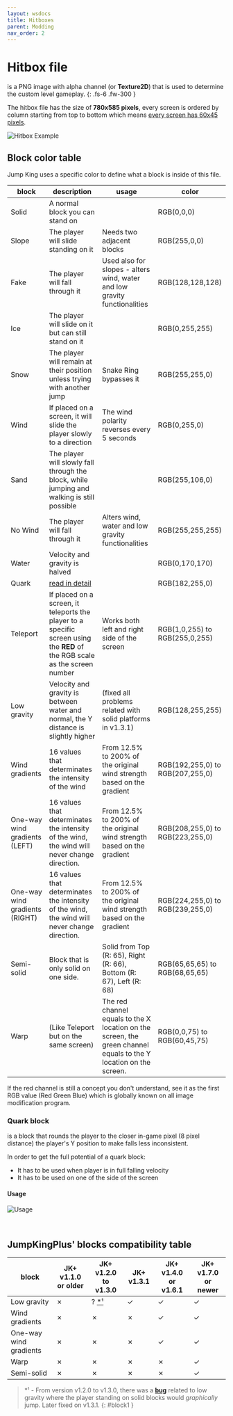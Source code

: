 ```yaml
---
layout: wsdocs
title: Hitboxes
parent: Modding
nav_order: 2
---
```


# Hitbox file

is a PNG image with alpha channel (or **Texture2D**) that is used to determine the custom level gameplay.
{: .fs-6 .fw-300 }

The hitbox file has the size of **780x585 pixels**, every screen is ordered by column starting from top to bottom which means <u>every screen has 60x45 pixels</u>. 

![Hitbox Example](https://raw.githubusercontent.com/Phoenixx19/JumpKingPlus/www/workshop/files/level.png)


## Block color table

Jump King uses a specific color to define what a block is inside of this file.

<table>
  <thead>
    <tr>
      <th>block</th>
      <th>description</th>
      <th>usage</th>
      <th>color</th>
    </tr>
  </thead>
  <tbody>
    <tr>
      <td>Solid</td>
      <td>A normal block you can stand on</td>
      <td></td>
      <td><div class="rectangle" style="background:black;"></div>RGB(0,0,0)</td>
    </tr>
    <tr>
      <td>Slope</td>
      <td>The player will slide standing on it</td>
      <td>Needs two adjacent blocks</td>
      <td><div class="rectangle" style="background:red;"></div>RGB(255,0,0)</td>
    </tr>
    <tr>
      <td>Fake</td>
      <td>The player will fall through it</td>
      <td>Used also for slopes - alters wind, water and low gravity functionalities</td>
      <td><div class="rectangle" style="background:rgb(128,128,128);"></div>RGB(128,128,128)</td>
    </tr>
    <tr>
      <td>Ice</td>
      <td>The player will slide on it but can still stand on it</td>
      <td></td>
      <td><div class="rectangle" style="background:rgb(0,255,255);"></div>RGB(0,255,255)</td>
    </tr>
    <tr>
      <td>Snow</td>
      <td>The player will remain at their position unless trying with another jump</td>
      <td>Snake Ring bypasses it</td>
      <td><div class="rectangle" style="background:rgb(255,255,0);"></div>RGB(255,255,0)</td>
    </tr>
    <tr>
      <td>Wind</td>
      <td>If placed on a screen, it will slide the player slowly to a direction</td>
      <td>The wind polarity reverses every 5 seconds</td>
      <td><div class="rectangle" style="background:rgb(0,255,0);"></div>RGB(0,255,0)</td>
    </tr>
    <tr>
      <td>Sand</td>
      <td>The player will slowly fall through the block, while jumping and walking is still possible</td>
      <td></td>
      <td><div class="rectangle" style="background:rgb(255,106,0);"></div>RGB(255,106,0)</td>
    </tr>
    <tr>
      <td>No Wind</td>
      <td>The player will fall through it</td>
      <td>Alters wind, water and low gravity functionalities</td>
      <td><div class="rectangle" style="background:white;"></div>RGB(255,255,255)</td>
    </tr>
    <tr>
      <td>Water</td>
      <td>Velocity and gravity is halved</td>
      <td></td>
      <td><div class="rectangle" style="background:rgb(0,170,170);"></div>RGB(0,170,170)</td>
    </tr>
    <tr>
      <td>Quark</td>
      <td colspan="2"><a href="#quark-block">read in detail</a></td>
      <td><div class="rectangle" style="background:rgb(182,255,0);"></div>RGB(182,255,0)</td>
    </tr>
    <tr>
      <td>Teleport</td>
      <td>If placed on a screen, it teleports the player to a specific screen using the <b>RED</b> of the RGB scale as the screen number</td>
      <td>Works both left and right side of the screen</td>
      <td><div class="rectangle-gradient" style="background-image: linear-gradient(to right, rgb(1,0,255), rgb(255,0,255));"></div>RGB(1,0,255) to RGB(255,0,255)</td>
    </tr>
    <tr class="exclusive">
      <td>Low gravity</td>
      <td>Velocity and gravity is between water and normal, the Y distance is slightly higher</td>
      <td>(fixed all problems related with solid platforms in v1.3.1)</td>
      <td><div class="rectangle" style="background:rgb(128,255,255);"></div>RGB(128,255,255)</td>
    </tr>
    <tr class="exclusive">
      <td>Wind gradients</td>
      <td>16 values that determinates the intensity of the wind</td>
      <td>From 12.5% to 200% of the original wind strength based on the gradient</td>
      <td><div class="rectangle-gradient" style="background-image: linear-gradient(to right, rgb(192,255,0), rgb(207,255,0));"></div>RGB(192,255,0) to RGB(207,255,0)</td>
    </tr>
    <tr class="exclusive">
      <td>One-way wind gradients (LEFT)</td>
      <td>16 values that determinates the intensity of the wind, the wind will never change direction.</td>
      <td>From 12.5% to 200% of the original wind strength based on the gradient</td>
      <td><div class="rectangle-gradient" style="background-image: linear-gradient(to right, rgb(208,255,0), rgb(223,255,0));"></div>RGB(208,255,0) to RGB(223,255,0)</td>
    </tr>
    <tr class="exclusive">
      <td>One-way wind gradients (RIGHT)</td>
      <td>16 values that determinates the intensity of the wind, the wind will never change direction.</td>
      <td>From 12.5% to 200% of the original wind strength based on the gradient</td>
      <td><div class="rectangle-gradient" style="background-image: linear-gradient(to right, rgb(224,255,0), rgb(239,255,0));"></div>RGB(224,255,0) to RGB(239,255,0)</td>
    </tr>
    <tr class="exclusive">
      <td>Semi-solid</td>
      <td>Block that is only solid on one side.</td>
      <td>Solid from Top (R: 65), Right (R: 66), Bottom (R: 67), Left (R: 68)</td>
      <td><div class="rectangle-gradient" style="background-image: linear-gradient(to right, rgb(65,65,65), rgb(68,65,65));"></div>RGB(65,65,65) to RGB(68,65,65)</td>
    </tr>
    <tr class="exclusive">
      <td>Warp</td>
      <td>(Like Teleport but on the same screen)</td>
      <td>The red channel equals to the X location on the screen, the green channel equals to the Y location on the screen.</td>
      <td><div class="rectangle-gradient" style="background-image: linear-gradient(to right, rgb(0,0,75), rgb(60,45,75));"></div>RGB(0,0,75) to RGB(60,45,75)</td>
    </tr>
  </tbody>
</table>

If the red channel is still a concept you don't understand, see it as the first RGB value (Red Green Blue) which is globally known on all image modification program.

### Quark block
is a block that rounds the player to the closer in-game pixel (8 pixel distance) the player's Y position to make falls less inconsistent.

In order to get the full potential of a quark block:
- It has to be used when player is in full falling velocity
- It has to be used on one of the side of the screen

#### Usage
![Usage](https://media.discordapp.net/attachments/623779998494490624/782275174916685864/unknown.png)

<br>

## JumpKingPlus' blocks compatibility table
<table>
  <thead>
    <tr>
      <th>block</th>
      <th>JK+ v1.1.0 or older</th>
      <th>JK+ v1.2.0 to v1.3.0</th>
      <th>JK+ v1.3.1</th>
      <th>JK+ v1.4.0 or v1.6.1</th>
      <th>JK+ v1.7.0 or newer</th>
    </tr>
  </thead>
  <tbody>
    <!-- <tr>
      <td>Solid</td>
      <td colspan="5">&check; (from vanilla game)</td>
    </tr>
    <tr>
      <td>Slope</td>
      <td colspan="5">&check; (from vanilla game)</td>
    </tr>
    <tr>
      <td>Fake</td>
      <td colspan="5">&check; (from vanilla game)</td>
    </tr>
    <tr>
      <td>Ice</td>
      <td colspan="5">&check; (from vanilla game)</td>
    </tr>
    <tr>
      <td>Snow</td>
      <td colspan="5">&check; (from vanilla game)</td>
    </tr>
    <tr>
      <td>Wind</td>
      <td colspan="5">&check; (from vanilla game)</td>
    </tr>
    <tr>
      <td>Sand</td>
      <td colspan="5">&check; (from vanilla game)</td>
    </tr>
    <tr>
      <td>Wind</td>
      <td colspan="5">&check; (from vanilla game)</td>
    </tr>
    <tr>
      <td>No Wind</td>
      <td colspan="5">&check; (from vanilla game)</td>
    </tr>
    <tr>
      <td>Water</td>
      <td colspan="5">&check; (from vanilla game)</td>
    </tr>
    <tr>
      <td>Quark</td>
      <td colspan="5">&check; (from vanilla game)</td>
    </tr>
    <tr>
      <td>Teleport</td>s
      <td colspan="5">&check; (from vanilla game)</td>
    </tr> -->
    <tr>
      <td>Low gravity</td>
      <td>&cross;</td>
      <td>? <a href="#block1">*¹</a></td>
      <td>&check;</td>
      <td>&check;</td>
      <td>&check;</td>
    </tr>
    <tr>
      <td>Wind gradients</td>
      <td>&cross;</td>
      <td>&cross;</td>
      <td>&cross;</td>
      <td>&check;</td>
      <td>&check;</td>
    </tr>
    <tr>
      <td>One-way wind gradients</td>
      <td>&cross;</td>
      <td>&cross;</td>
      <td>&cross;</td>
      <td>&check;</td>
      <td>&check;</td>
    </tr>
    <tr>
      <td>Warp</td>
      <td>&cross;</td>
      <td>&cross;</td>
      <td>&cross;</td>
      <td>&cross;</td>
      <td>&check;</td>
    </tr>
    <tr>
      <td>Semi-solid</td>
      <td>&cross;</td>
      <td>&cross;</td>
      <td>&cross;</td>
      <td>&cross;</td>
      <td>&check;</td>
    </tr>
  </tbody>
</table>

> \*¹ - From version v1.2.0 to v1.3.0, there was a [**bug**](https://twitter.com/i/status/1358425873825734656) related to low gravity where the player standing on solid blocks would *graphically* jump. Later fixed on v1.3.1. 
{: #block1 }